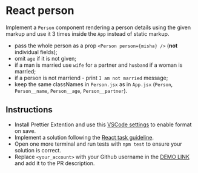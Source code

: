 # React person

Implement a `Person` component rendering a person details using the given markup
and use it 3 times inside the `App` instead of static markup.

- pass the whole person as a prop `<Person person={misha} />` (**not** individual fields);
- omit `age` if it is not given;
- if a man is married use `wife` for a partner and `husband` if a woman is married;
- if a person is not marriend - print `I am not married` message;
- keep the same classNames in `Person.jsx` as in `App.jsx` (`Person`, `Person__name`, `Person__age`, `Person__partner`).

## Instructions
- Install Prettier Extention and use this [VSCode settings](https://mate-academy.github.io/fe-program/tools/vscode/settings.json) to enable format on save.
- Implement a solution following the [React task guideline](https://github.com/mate-academy/react_task-guideline#react-tasks-guideline).
- Open one more terminal and run tests with `npm test` to ensure your solution is correct.
- Replace `<your_account>` with your Github username in the [DEMO LINK](https://aamelnyk.github.io/react_person/) and add it to the PR description.
